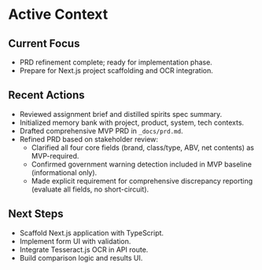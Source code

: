 # Active Context

## Current Focus
- PRD refinement complete; ready for implementation phase.
- Prepare for Next.js project scaffolding and OCR integration.

## Recent Actions
- Reviewed assignment brief and distilled spirits spec summary.
- Initialized memory bank with project, product, system, tech contexts.
- Drafted comprehensive MVP PRD in `_docs/prd.md`.
- Refined PRD based on stakeholder review:
  - Clarified all four core fields (brand, class/type, ABV, net contents) as MVP-required.
  - Confirmed government warning detection included in MVP baseline (informational only).
  - Made explicit requirement for comprehensive discrepancy reporting (evaluate all fields, no short-circuit).

## Next Steps
- Scaffold Next.js application with TypeScript.
- Implement form UI with validation.
- Integrate Tesseract.js OCR in API route.
- Build comparison logic and results UI.

